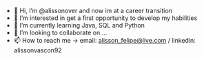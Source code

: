 - 👋 Hi, I’m @alissonover and now im at a career transition
- 👀 I’m interested in get a first opportunity to develop my habilities
- 🌱 I’m currently learning Java, SQL and Python
- 💞️ I’m looking to collaborate on ...
- 📫 How to reach me -> email: alisson_felipe@live.com / linkedin: alissonvascon92

<!---
alissonover/alissonover is a ✨ special ✨ repository because its `README.md` (this file) appears on your GitHub profile.
You can click the Preview link to take a look at your changes.
--->
